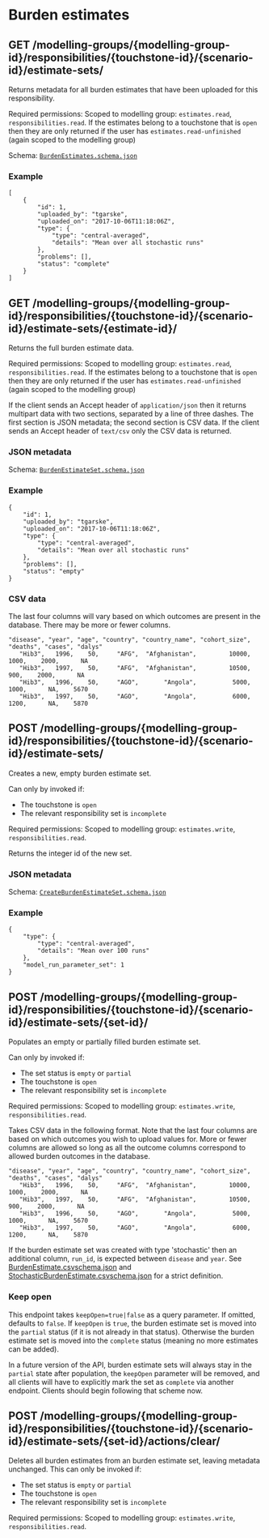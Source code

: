 # Burden estimates
## GET /modelling-groups/{modelling-group-id}/responsibilities/{touchstone-id}/{scenario-id}/estimate-sets/
Returns metadata for all burden estimates that have been uploaded for this 
responsibility.

Required permissions: Scoped to modelling group: `estimates.read`, `responsibilities.read`. If the estimates belong to a touchstone that is `open` then they are only returned if the user has `estimates.read-unfinished` (again scoped to the modelling group)

Schema: [`BurdenEstimates.schema.json`](../schemas/BurdenEstimates.schema.json)

### Example
    [
        {
            "id": 1,
            "uploaded_by": "tgarske",
            "uploaded_on": "2017-10-06T11:18:06Z",
            "type": {
                "type": "central-averaged",
                "details": "Mean over all stochastic runs"
            },
            "problems": [],
            "status": "complete"
        }
    ]

## GET /modelling-groups/{modelling-group-id}/responsibilities/{touchstone-id}/{scenario-id}/estimate-sets/{estimate-id}/
Returns the full burden estimate data.

Required permissions: Scoped to modelling group: `estimates.read`, `responsibilities.read`. If the estimates belong to a touchstone that is `open` then they are only returned if the user has `estimates.read-unfinished` (again scoped to the modelling group)

If the client sends an Accept header of `application/json` then it returns 
multipart data with two sections, separated by a line of three dashes. The first
section is JSON metadata; the second section is CSV data. If the client sends
an Accept header of `text/csv` only the CSV data is returned.

### JSON metadata
Schema: [`BurdenEstimateSet.schema.json`](../schemas/BurdenEstimateSet.schema.json)

### Example
    {
        "id": 1,
        "uploaded_by": "tgarske",
        "uploaded_on": "2017-10-06T11:18:06Z",
        "type": {
            "type": "central-averaged",
            "details": "Mean over all stochastic runs"
        },
        "problems": [],
        "status": "empty"
    }

### CSV data
The last four columns will vary based on which outcomes are present in the 
database. There may be more or fewer columns.

    "disease", "year", "age", "country", "country_name", "cohort_size", "deaths", "cases", "dalys"
       "Hib3",   1996,    50,     "AFG",  "Afghanistan",         10000,     1000,    2000,      NA
       "Hib3",   1997,    50,     "AFG",  "Afghanistan",         10500,      900,    2000,      NA
       "Hib3",   1996,    50,     "AGO",       "Angola",          5000,     1000,      NA,    5670
       "Hib3",   1997,    50,     "AGO",       "Angola",          6000,     1200,      NA,    5870

## POST /modelling-groups/{modelling-group-id}/responsibilities/{touchstone-id}/{scenario-id}/estimate-sets/
Creates a new, empty burden estimate set.

Can only by invoked if:

* The touchstone is `open`
* The relevant responsibility set is `incomplete`

Required permissions: Scoped to modelling group: `estimates.write`, `responsibilities.read`.

Returns the integer id of the new set.

### JSON metadata
Schema: [`CreateBurdenEstimateSet.schema.json`](../schemas/CreateBurdenEstimateSet.schema.json)

### Example
    {
        "type": {
            "type": "central-averaged",
            "details": "Mean over 100 runs"
        },
        "model_run_parameter_set": 1
    }

## POST /modelling-groups/{modelling-group-id}/responsibilities/{touchstone-id}/{scenario-id}/estimate-sets/{set-id}/
Populates an empty or partially filled burden estimate set.

Can only by invoked if:

* The set status is `empty` or `partial`
* The touchstone is `open`
* The relevant responsibility set is `incomplete`

Required permissions: Scoped to modelling group: `estimates.write`, `responsibilities.read`.

Takes CSV data in the following format. Note that the last four columns are
based on which outcomes you wish to upload values for. More or fewer columns
are allowed so long as all the outcome columns correspond to allowed burden
outcomes in the database.

    "disease", "year", "age", "country", "country_name", "cohort_size", "deaths", "cases", "dalys"
       "Hib3",   1996,    50,     "AFG",  "Afghanistan",         10000,     1000,    2000,      NA
       "Hib3",   1997,    50,     "AFG",  "Afghanistan",         10500,      900,    2000,      NA
       "Hib3",   1996,    50,     "AGO",       "Angola",          5000,     1000,      NA,    5670
       "Hib3",   1997,    50,     "AGO",       "Angola",          6000,     1200,      NA,    5870

If the burden estimate set was created with type 'stochastic' then an additional
column, `run_id`, is expected between `disease` and `year`. See 
[BurdenEstimate.csvschema.json](../schemas/BurdenEstimate.cs.schema.json) and 
[StochasticBurdenEstimate.csvschema.json](../schemas/StochasticBurdenEstimate.cs.schema.json)
for a strict definition.

### Keep open
This endpoint takes `keepOpen=true|false` as a query parameter. If omitted, 
defaults to `false`. If `keepOpen` is `true`, the burden estimate set is moved 
into the `partial` status (if it is not already in that status). Otherwise
the burden estimate set is moved into the `complete` status (meaning no more
estimates can be added).

In a future version of the API, burden estimate sets will always stay in the
`partial` state after population, the `keepOpen` parameter will be removed, 
and all clients will have to explicitly mark the set as `complete` via another
endpoint. Clients should begin following that scheme now.

## POST /modelling-groups/{modelling-group-id}/responsibilities/{touchstone-id}/{scenario-id}/estimate-sets/{set-id}/actions/clear/
Deletes all burden estimates from an burden estimate set, leaving metadata
unchanged. This can only be invoked if:

* The set status is `empty` or `partial`
* The touchstone is `open`
* The relevant responsibility set is `incomplete`

Required permissions: Scoped to modelling group: `estimates.write`, `responsibilities.read`.